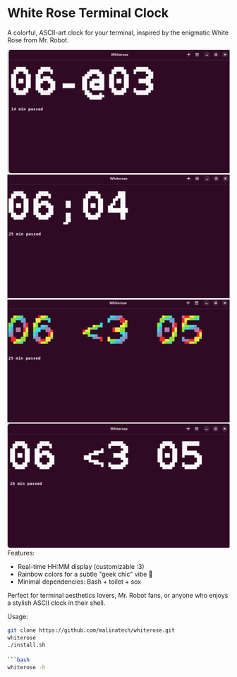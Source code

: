 # White Rose Terminal Clock

A colorful, ASCII-art clock for your terminal, inspired by the enigmatic White Rose from Mr. Robot.

![White Rose Clock](images/clock0.png)
![White Rose Clock](images/clock1.png)
![White Rose Clock](images/clock2.png)
![White Rose Clock](images/clock3.png)
Features:
- Real-time HH:MM display (customizable :3) 
- Rainbow colors for a subtle "geek chic" vibe 🌈
- Minimal dependencies: Bash + toilet + sox

Perfect for terminal aesthetics lovers, Mr. Robot fans, or anyone who enjoys a stylish ASCII clock in their shell.

Usage:
```bash
git clone https://github.com/malinatech/whiterose.git
whiterose
./install.sh 

```bash
whiterose -h
